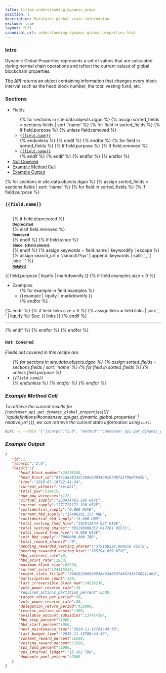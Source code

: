 ```yaml
---
title: titles.understanding_dynamic_props
position: 1
description: Maintains global state information
exclude: true
layout: full
canonical_url: understanding-dynamic-global-properties.html
---
```


### Intro

Dynamic Global Properties represents a set of values that are calculated during normal chain operations and reflect the current values of global blockchain properties.

[The API](#example-method-call) returns an object containing information that changes every block interval such as the head block number, the total vesting fund, etc.
    
### Sections

<ul>
<li>Fields</li>
<ul>
{% for sections in site.data.objects.dgpo %}
{% assign sorted_fields = sections.fields | sort: 'name' %}
{% for field in sorted_fields %}
{% if field.purpose %}
{% unless field.removed %}
<li><a href="#{{ field.name | slug}}"><code>{{field.name}}</code></a></li>
{% endunless %}
{% endif %}
{% endfor %}
{% for field in sorted_fields %}
{% if field.purpose %}
{% if field.removed %}
<li><del><a href="#{{ field.name | slug}}"><code>{{field.name}}</code></a></del></li>
{% endif %}
{% endif %}
{% endfor %}
{% endfor %}
</ul>
<li><a href="#not-covered">Not Covered</a></li>
<li><a href="#example-method-call">Example Method Call</a></li>
<li><a href="#example-output">Example Output</a></li>
</ul>

{% for sections in site.data.objects.dgpo %}
{% assign sorted_fields = sections.fields | sort: 'name' %}
{% for field in sorted_fields %}
{% if field.purpose %}
<h3 id="{{field.name | slug}}">
<code>{{field.name}}</code>
<a style="float: right" href="#sections"><i class="fas fa-chevron-up fa-sm"></i></a>
</h3>
<ul style="float: right; list-style: none;">
{% if field.deprecated %}
<li class="warning"><strong><small>Deprecated</small></strong></li>
{% elsif field.removed %}
<li class="error"><strong><small>Removed</small></strong></li>
{% endif %}
{% if field.since %}
<li class="success"><strong><small>Since: {{field.since}}</small></strong></li>
{% endif %}
{% assign keywords = field.name | keywordify | escape %}
{% assign search_url = '/search/?q=' | append: keywords | split: '_' | join: ' ' %}
<li class="info"><strong><small><a href="{{ search_url | relative_url }}">Related <i class="fas fa-search fa-xs"></i></a></small></strong></li>
</ul>
{{ field.purpose | liquify | markdownify }}
{% if field.examples.size > 0 %}
<ul>
<li>Examples:
<ul>
{% for example in field.examples %}
<li>{{example | liquify | markdownify }}</li>
{% endfor %}
</ul>
</li>
</ul>
{% endif %}
{% if field.links.size > 0 %}
{% assign links = field.links | join: ', ' | liquify %}
See: {{ links }}
{% endif %}
<hr />
{% endif %}
{% endfor %}
{% endfor %}

### `Not Covered`<a style="float: right" href="#sections"><i class="fas fa-chevron-up fa-sm" /></a>

Fields not covered in this recipe are:

<ul>
{% for sections in site.data.objects.dgpo %}
{% assign sorted_fields = sections.fields | sort: 'name' %}
{% for field in sorted_fields %}
{% unless field.purpose %}
<li><code>{{field.name}}</code></li>
{% endunless %}
{% endfor %}
{% endfor %}
</ul>

### Example Method Call<a style="float: right" href="#sections"><i class="fas fa-chevron-up fa-sm" /></a>

To retrieve the current results for [`condenser_api.get_dynamic_global_properties`]({{ '/apidefinitions/#condenser_api.get_dynamic_global_properties' | relative_url }}), we can retrieve the current state information using `curl`:

```bash
curl -s --data '{"jsonrpc":"2.0", "method":"condenser_api.get_dynamic_global_properties", "params":[], "id":1}' https://api.hive.blog
```

### Example Output<a style="float: right" href="#sections"><i class="fas fa-chevron-up fa-sm" /></a>

```json
{
   "id":1,
   "jsonrpc":"2.0",
   "result":{
      "head_block_number":24238248,
      "head_block_id":"0171d8a833dc369abd034b0c67d8725f96df9e5b",
      "time":"2018-07-16T22:41:24",
      "current_witness":"xeldal",
      "total_pow":514415,
      "num_pow_witnesses":172,
      "virtual_supply":"283434761.199 HIVE",
      "current_supply":"271729171.190 HIVE",
      "confidential_supply":"0.000 HIVE",
      "current_hbd_supply":"15498201.173 HBD",
      "confidential_hbd_supply":"0.000 HBD",
      "total_vesting_fund_hive":"192913644.627 HIVE",
      "total_vesting_shares":"391296886352.617261 VESTS",
      "total_reward_fund_hive":"0.000 HIVE",
      "init_hbd_supply":"7000000.000 TBD",
      "total_reward_shares2":"0",
      "pending_rewarded_vesting_shares":"379159224.860656 VESTS",
      "pending_rewarded_vesting_hive":"185294.019 HIVE",
      "hbd_interest_rate":0,
      "hbd_print_rate":2933,
      "maximum_block_size":65536,
      "current_aslot":24315228,
      "recent_slots_filled":"340282366920938463463374607431768211400",
      "participation_count":128,
      "last_irreversible_block_num":24238230,
      "vote_power_reserve_rate":10
      "required_actions_partition_percent":2500,
      "target_votes_per_period":50,
      "vote_power_reserve_rate":50,
      "delegation_return_period":432000,
      "reverse_auction_seconds":300,
      "available_account_subsidies":137414104,
      "hbd_stop_percent":1000,
      "hbd_start_percent":900,
      "next_maintenance_time":"2019-11-15T01:44:39",
      "last_budget_time":"2019-11-15T00:44:39",
      "content_reward_percent":6500,
      "vesting_reward_percent":1500,
      "sps_fund_percent":1000,
      "sps_interval_ledger":"15.162 TBD",
      "downvote_pool_percent":2500
   }
}
```
